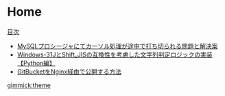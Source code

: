 # Home

[目次]()

- [MySQLプロシージャにてカーソル処理が途中で打ち切られる問題と解決案](%7F/20241206141437.md)
- [Windows-31JとShift_JISの互換性を考慮した文字列判定ロジックの実装【Python編】](%7F/20241220170650.md)
- [GitBucketをNginx経由で公開する方法](%7F/20241222192009.md)

[gimmick:theme](cosmo)
